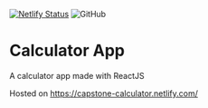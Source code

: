 [![Netlify Status](https://api.netlify.com/api/v1/badges/c507d879-c94d-41a2-872e-8a0bae881f71/deploy-status)](https://capstone-calculator.netlify.com/) 
![GitHub](https://img.shields.io/github/license/recurshawn/calculator?label=License&style=flat-square)

# Calculator App
A calculator app made with ReactJS

Hosted on https://capstone-calculator.netlify.com/
